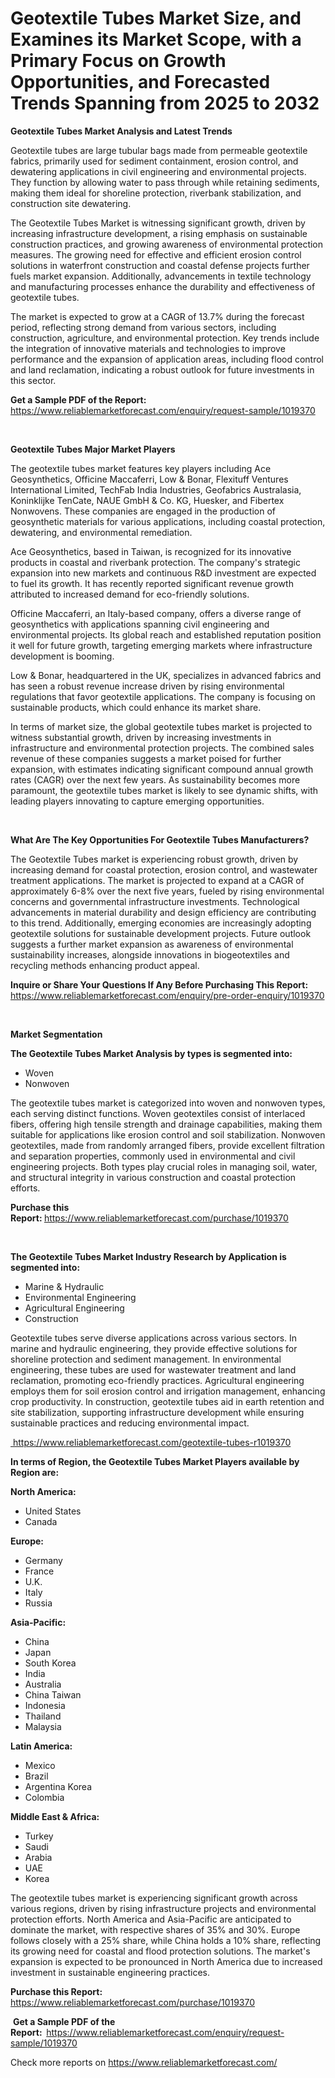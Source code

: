<p><h1>Geotextile Tubes Market Size, and Examines its Market Scope, with a Primary Focus on Growth Opportunities, and Forecasted Trends Spanning from 2025 to 2032</h1></p><p><strong>Geotextile Tubes Market Analysis and Latest Trends</strong></p>
<p><p>Geotextile tubes are large tubular bags made from permeable geotextile fabrics, primarily used for sediment containment, erosion control, and dewatering applications in civil engineering and environmental projects. They function by allowing water to pass through while retaining sediments, making them ideal for shoreline protection, riverbank stabilization, and construction site dewatering.</p><p>The Geotextile Tubes Market is witnessing significant growth, driven by increasing infrastructure development, a rising emphasis on sustainable construction practices, and growing awareness of environmental protection measures. The growing need for effective and efficient erosion control solutions in waterfront construction and coastal defense projects further fuels market expansion. Additionally, advancements in textile technology and manufacturing processes enhance the durability and effectiveness of geotextile tubes.</p><p>The market is expected to grow at a CAGR of 13.7% during the forecast period, reflecting strong demand from various sectors, including construction, agriculture, and environmental protection. Key trends include the integration of innovative materials and technologies to improve performance and the expansion of application areas, including flood control and land reclamation, indicating a robust outlook for future investments in this sector.</p></p>
<p><strong>Get a Sample PDF of the Report:&nbsp;</strong> <a href="https://www.reliablemarketforecast.com/enquiry/request-sample/1019370?utm_campaign=2247&utm_medium=2&utm_source=Github&utm_content=ia&utm_term=30012025&utm_id=geotextile-tubes">https://www.reliablemarketforecast.com/enquiry/request-sample/1019370</a></p>
<p>&nbsp;</p>
<p><strong>Geotextile Tubes Major Market Players</strong></p>
<p><p>The geotextile tubes market features key players including Ace Geosynthetics, Officine Maccaferri, Low & Bonar, Flexituff Ventures International Limited, TechFab India Industries, Geofabrics Australasia, Koninklijke TenCate, NAUE GmbH & Co. KG, Huesker, and Fibertex Nonwovens. These companies are engaged in the production of geosynthetic materials for various applications, including coastal protection, dewatering, and environmental remediation.</p><p>Ace Geosynthetics, based in Taiwan, is recognized for its innovative products in coastal and riverbank protection. The company's strategic expansion into new markets and continuous R&D investment are expected to fuel its growth. It has recently reported significant revenue growth attributed to increased demand for eco-friendly solutions.</p><p>Officine Maccaferri, an Italy-based company, offers a diverse range of geosynthetics with applications spanning civil engineering and environmental projects. Its global reach and established reputation position it well for future growth, targeting emerging markets where infrastructure development is booming.</p><p>Low & Bonar, headquartered in the UK, specializes in advanced fabrics and has seen a robust revenue increase driven by rising environmental regulations that favor geotextile applications. The company is focusing on sustainable products, which could enhance its market share.</p><p>In terms of market size, the global geotextile tubes market is projected to witness substantial growth, driven by increasing investments in infrastructure and environmental protection projects. The combined sales revenue of these companies suggests a market poised for further expansion, with estimates indicating significant compound annual growth rates (CAGR) over the next few years. As sustainability becomes more paramount, the geotextile tubes market is likely to see dynamic shifts, with leading players innovating to capture emerging opportunities.</p></p>
<p>&nbsp;</p>
<p><strong>What Are The Key Opportunities For Geotextile Tubes Manufacturers?</strong></p>
<p><p>The Geotextile Tubes market is experiencing robust growth, driven by increasing demand for coastal protection, erosion control, and wastewater treatment applications. The market is projected to expand at a CAGR of approximately 6-8% over the next five years, fueled by rising environmental concerns and governmental infrastructure investments. Technological advancements in material durability and design efficiency are contributing to this trend. Additionally, emerging economies are increasingly adopting geotextile solutions for sustainable development projects. Future outlook suggests a further market expansion as awareness of environmental sustainability increases, alongside innovations in biogeotextiles and recycling methods enhancing product appeal.</p></p>
<p><strong>Inquire or Share Your Questions If Any Before Purchasing This Report:</strong> <a href="https://www.reliablemarketforecast.com/enquiry/pre-order-enquiry/1019370?utm_campaign=2247&utm_medium=2&utm_source=Github&utm_content=ia&utm_term=30012025&utm_id=geotextile-tubes">https://www.reliablemarketforecast.com/enquiry/pre-order-enquiry/1019370</a></p>
<p>&nbsp;</p>
<p><strong>Market Segmentation</strong></p>
<p><strong>The Geotextile Tubes Market Analysis by types is segmented into:</strong></p>
<p><ul><li>Woven</li><li>Nonwoven</li></ul></p>
<p><p>The geotextile tubes market is categorized into woven and nonwoven types, each serving distinct functions. Woven geotextiles consist of interlaced fibers, offering high tensile strength and drainage capabilities, making them suitable for applications like erosion control and soil stabilization. Nonwoven geotextiles, made from randomly arranged fibers, provide excellent filtration and separation properties, commonly used in environmental and civil engineering projects. Both types play crucial roles in managing soil, water, and structural integrity in various construction and coastal protection efforts.</p></p>
<p><strong>Purchase this Report:&nbsp;</strong><a href="https://www.reliablemarketforecast.com/purchase/1019370?utm_campaign=2247&utm_medium=2&utm_source=Github&utm_content=ia&utm_term=30012025&utm_id=geotextile-tubes">https://www.reliablemarketforecast.com/purchase/1019370</a></p>
<p>&nbsp;</p>
<p><strong>The Geotextile Tubes Market Industry Research by Application is segmented into:</strong></p>
<p><ul><li>Marine & Hydraulic</li><li>Environmental Engineering</li><li>Agricultural Engineering</li><li>Construction</li></ul></p>
<p><p>Geotextile tubes serve diverse applications across various sectors. In marine and hydraulic engineering, they provide effective solutions for shoreline protection and sediment management. In environmental engineering, these tubes are used for wastewater treatment and land reclamation, promoting eco-friendly practices. Agricultural engineering employs them for soil erosion control and irrigation management, enhancing crop productivity. In construction, geotextile tubes aid in earth retention and site stabilization, supporting infrastructure development while ensuring sustainable practices and reducing environmental impact.</p></p>
<p><a href="https://www.reliablemarketforecast.com/geotextile-tubes-r1019370?utm_campaign=2247&utm_medium=2&utm_source=Github&utm_content=ia&utm_term=30012025&utm_id=geotextile-tubes">&nbsp;https://www.reliablemarketforecast.com/geotextile-tubes-r1019370</a></p>
<p><strong>In terms of Region, the Geotextile Tubes Market Players available by Region are:</strong></p>
<p>
    <p> <strong> North America: </strong>
        <ul>
            <li>United States</li>
            <li>Canada</li>
        </ul>
        </p> 
    <p> <strong> Europe: </strong>
        <ul>
            <li>Germany</li>
            <li>France</li>
            <li>U.K.</li>
            <li>Italy</li>
            <li>Russia</li>
        </ul>
        </p> 
    <p> <strong> Asia-Pacific: </strong>
        <ul>
            <li>China</li>
            <li>Japan</li>
            <li>South Korea</li>
            <li>India</li>
            <li>Australia</li>
            <li>China Taiwan</li>
            <li>Indonesia</li>
            <li>Thailand</li>
            <li>Malaysia</li>
        </ul>
        </p> 
    <p> <strong> Latin America: </strong>
        <ul>
            <li>Mexico</li>
            <li>Brazil</li>
            <li>Argentina Korea</li>
            <li>Colombia</li>
        </ul>
        </p> 
    <p> <strong> Middle East & Africa: </strong>
        <ul>
            <li>Turkey</li>
            <li>Saudi</li>
            <li>Arabia</li>
            <li>UAE</li>
            <li>Korea</li>
        </ul>
    </p>
    </p>
<p><p>The geotextile tubes market is experiencing significant growth across various regions, driven by rising infrastructure projects and environmental protection efforts. North America and Asia-Pacific are anticipated to dominate the market, with respective shares of 35% and 30%. Europe follows closely with a 25% share, while China holds a 10% share, reflecting its growing need for coastal and flood protection solutions. The market's expansion is expected to be pronounced in North America due to increased investment in sustainable engineering practices.</p></p>
<p><strong>Purchase this Report: </strong><a href="https://www.reliablemarketforecast.com/purchase/1019370?utm_campaign=2247&utm_medium=2&utm_source=Github&utm_content=ia&utm_term=30012025&utm_id=geotextile-tubes">https://www.reliablemarketforecast.com/purchase/1019370</a></p>
<p>&nbsp;<strong>Get a Sample PDF of the Report:&nbsp;&nbsp;</strong><a href="https://www.reliablemarketforecast.com/enquiry/request-sample/1019370?utm_campaign=2247&utm_medium=2&utm_source=Github&utm_content=ia&utm_term=30012025&utm_id=geotextile-tubes">https://www.reliablemarketforecast.com/enquiry/request-sample/1019370</a></p>
<p><strong></strong></p>
<p>Check more reports on <a href="https://www.reliablemarketforecast.com/?utm_campaign=2247&utm_medium=2&utm_source=Github&utm_content=ia&utm_term=30012025&utm_id=geotextile-tubes">https://www.reliablemarketforecast.com/</a></p>
